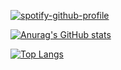 <img src="https://komarev.com/ghpvc/?username=t1coz&style=flat-square&color=blue" alt=""/>

[![spotify-github-profile](https://spotify-github-profile.vercel.app/api/view?uid=31vwwsti42pa2bupujqmnjme5sci&cover_image=true&theme=default&show_offline=true&background_color=121212&interchange=true&bar_color=ff0000)](https://github.com/kittinan/spotify-github-profile)

[![Anurag's GitHub stats](https://github-readme-stats.vercel.app/api?username=t1coz&show_icons=true&theme=radical)](https://github.com/t1coz)

[![Top Langs](https://github-readme-stats.vercel.app/api/top-langs/?username=t1coz&theme=dark&layout=compact)](https://github.com/t1coz)
